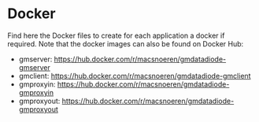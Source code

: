# Docker

Find here the Docker files to create for each application a docker if required. Note that the docker images can also be found on Docker Hub:
- gmserver: https://hub.docker.com/r/macsnoeren/gmdatadiode-gmserver
- gmclient: https://hub.docker.com/r/macsnoeren/gmdatadiode-gmclient
- gmproxyin: https://hub.docker.com/r/macsnoeren/gmdatadiode-gmproxyin
- gmproxyout: https://hub.docker.com/r/macsnoeren/gmdatadiode-gmproxyout


